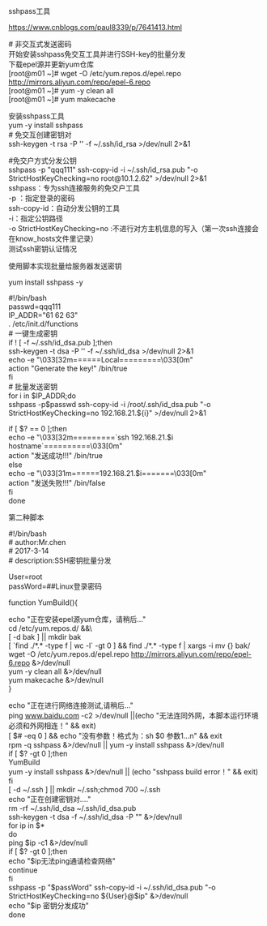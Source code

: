 sshpass工具

https://www.cnblogs.com/paul8339/p/7641413.html  
  
\# 非交互式发送密码  
开始安装sshpass免交互工具并进行SSH-key的批量分发  
下载epel源并更新yum仓库  
[root\@m01 \~]\# wget -O /etc/yum.repos.d/epel.repo
http://mirrors.aliyun.com/repo/epel-6.repo  
[root\@m01 \~]\# yum -y clean all  
[root\@m01 \~]\# yum makecache  
  
安装sshpass工具  
yum -y install sshpass  
\# 免交互创建密钥对  
ssh-keygen -t rsa -P '' -f \~/.ssh/id_rsa \>/dev/null 2\>&1  
  
\#免交户方式分发公钥  
sshpass -p "qqq111" ssh-copy-id -i \~/.ssh/id_rsa.pub "-o
StrictHostKeyChecking=no root\@10.1.2.62" \>/dev/null 2\>&1  
sshpass：专为ssh连接服务的免交户工具  
-p ：指定登录的密码  
ssh-copy-id：自动分发公钥的工具  
-i：指定公钥路径  
-o StrictHostKeyChecking=no
:不进行对方主机信息的写入（第一次ssh连接会在know_hosts文件里记录）  
测试ssh密钥认证情况

使用脚本实现批量给服务器发送密钥

yum install sshpass -y

\#!/bin/bash  
passwd=qqq111  
IP_ADDR="61 62 63"  
. /etc/init.d/functions  
\# 一键生成密钥  
if ! [ -f \~/.ssh/id_dsa.pub ];then  
ssh-keygen -t dsa -P '' -f \~/.ssh/id_dsa \>/dev/null 2\>&1  
echo -e "\\033[32m======Local=========\\033[0m"  
action "Generate the key!" /bin/true  
fi  
\# 批量发送密钥  
for i in \$IP_ADDR;do  
sshpass -p\$passwd ssh-copy-id -i /root/.ssh/id_dsa.pub "-o
StrictHostKeyChecking=no 192.168.21.\${i}" \>/dev/null 2\>&1  
  
if [ \$? == 0 ];then  
echo -e "\\033[32m=========\`ssh 192.168.21.\$i hostname\`==========\\033[0m"  
action "发送成功!!!" /bin/true  
else  
echo -e "\\033[31m======192.168.21.\$i=======\\033[0m"  
action "发送失败!!!" /bin/false  
fi  
done  
  
  
第二种脚本

\#!/bin/bash  
\# author:Mr.chen  
\# 2017-3-14  
\# description:SSH密钥批量分发  
  
User=root  
passWord=\#\#Linux登录密码  
  
function YumBuild(){  
  
echo "正在安装epel源yum仓库，请稍后..."  
cd /etc/yum.repos.d/ &&\\  
[ -d bak ] \|\| mkdir bak  
[ \`find ./\*.\* -type f \| wc -l\` -gt 0 ] && find ./\*.\* -type f \| xargs -i
mv {} bak/  
wget -O /etc/yum.repos.d/epel.repo http://mirrors.aliyun.com/repo/epel-6.repo
&\>/dev/null  
yum -y clean all &\>/dev/null  
yum makecache &\>/dev/null  
}  
  
echo "正在进行网络连接测试,请稍后..."  
ping www.baidu.com -c2 \>/dev/null \|\|(echo
"无法连同外网，本脚本运行环境必须和外网相连！" && exit)  
[ \$\# -eq 0 ] && echo "没有参数！格式为：sh \$0 参数1...n" && exit  
rpm -q sshpass &\>/dev/null \|\| yum -y install sshpass &\>/dev/null  
if [ \$? -gt 0 ];then  
YumBuild  
yum -y install sshpass &\>/dev/null \|\| (echo "sshpass build error！" && exit)  
fi  
[ -d \~/.ssh ] \|\| mkdir \~/.ssh;chmod 700 \~/.ssh  
echo "正在创建密钥对...."  
rm -rf \~/.ssh/id_dsa \~/.ssh/id_dsa.pub  
ssh-keygen -t dsa -f \~/.ssh/id_dsa -P "" &\>/dev/null  
for ip in \$\*  
do  
ping \$ip -c1 &\>/dev/null  
if [ \$? -gt 0 ];then  
echo "\$ip无法ping通请检查网络"  
continue  
fi  
sshpass -p "\$passWord" ssh-copy-id -i \~/.ssh/id_dsa.pub "-o
StrictHostKeyChecking=no \${User}\@\$ip" &\>/dev/null  
echo "\$ip 密钥分发成功"  
done
